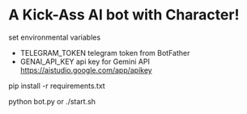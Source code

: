 # A Kick-Ass AI bot with Character!

set environmental variables 
- TELEGRAM_TOKEN    telegram token from BotFather
- GENAI_API_KEY     api key for Gemini API  https://aistudio.google.com/app/apikey 

pip install -r requirements.txt

python bot.py   or   ./start.sh
